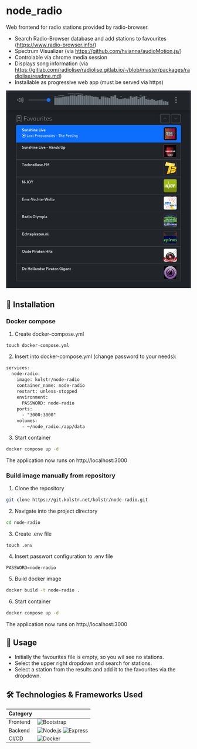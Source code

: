# node_radio
Web frontend for radio stations provided by radio-browser.

- Search Radio-Browser database and add stations to favourites (https://www.radio-browser.info/)
- Spectrum Visualizer (via https://github.com/hvianna/audioMotion.js/)
- Controlable via chrome media session
- Displays song information (via https://gitlab.com/radiolise/radiolise.gitlab.io/-/blob/master/packages/radiolise/readme.md)
- Installable as progressive web app (must be served via https)

![Projekt Screenshot](screenshot.png)

## 🚀 Installation 

### Docker compose

1. Create docker-compose.yml
```shsh
touch docker-compose.yml
```

2. Insert into docker-compose.yml (change password to your needs):
```
services:
  node-radio:
    image: kolstr/node-radio
    container_name: node-radio
    restart: unless-stopped
    environment:
      PASSWORD: node-radio
    ports:
      - "3000:3000"
    volumes:
      - ~/node_radio:/app/data
```

3. Start container
```sh
docker compose up -d
```
The application now runs on http://localhost:3000

### Build image manually from repository

1. Clone the repository
```sh
git clone https://git.kolstr.net/kolstr/node-radio.git
```

2. Navigate into the project directory
```sh
cd node-radio
```

3. Create .env file
```shsh
touch .env
```

4. Insert passwort configuration to .env file
```
PASSWORD=node-radio
```

5. Build docker image
```sh
docker build -t node-radio .
```

6. Start container
```sh
docker compose up -d
```

The application now runs on http://localhost:3000

## 📖 Usage
- Initially the favourites file is empty, so you wil see no stations.
- Select the upper right dropdown and search for stations. 
- Select a station from the results and add it to the favourites via the dropdown.

## 🛠️ Technologies & Frameworks Used  
| Category     |  |
|-------------|------------|
| Frontend    | ![Bootstrap](https://img.shields.io/badge/Bootstrap-7952B3?style=for-the-badge&logo=bootstrap&logoColor=white) |
| Backend     | ![Node.js](https://img.shields.io/badge/Node.js-43853D?style=for-the-badge&logo=node.js&logoColor=white) ![Express](https://img.shields.io/badge/Express-000000?style=for-the-badge&logo=express&logoColor=white)  |
| CI/CD       | ![Docker](https://img.shields.io/badge/Docker-2496ED?style=for-the-badge&logo=docker&logoColor=white) | 